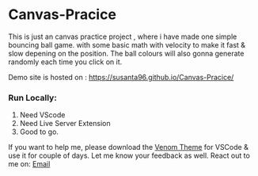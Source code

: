 # Canvas-Pracice

This is just an canvas practice project , where i have made one simple bouncing ball game. with some basic math with velocity to make it fast & slow depening on the position. 
The ball colours will also gonna generate randomly each time you click on it. 

Demo site is hosted on : https://susanta96.github.io/Canvas-Pracice/

### Run Locally: 
1. Need VScode
2. Need Live Server Extension
3. Good to go.

If you want to help me, please download the [Venom Theme](https://marketplace.visualstudio.com/items?itemName=susanta96.venom-theme-vscode) for VSCode & use it for couple of days. Let me know your feedback as well. 
React out to me on: [Email](mailto:s.chakraborty@skiff.com)
